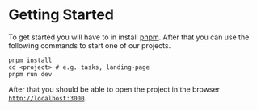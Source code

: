 # Getting Started

To get started you will have to in install [pnpm](https://pnpm.io). After that you
can use the following commands to start one of our projects.
```shell
pnpm install
cd <project> # e.g. tasks, landing-page
pnpm run dev
```

After that you should be able to open the project in the browser [`http://localhost:3000`](http://localhost:3000).
